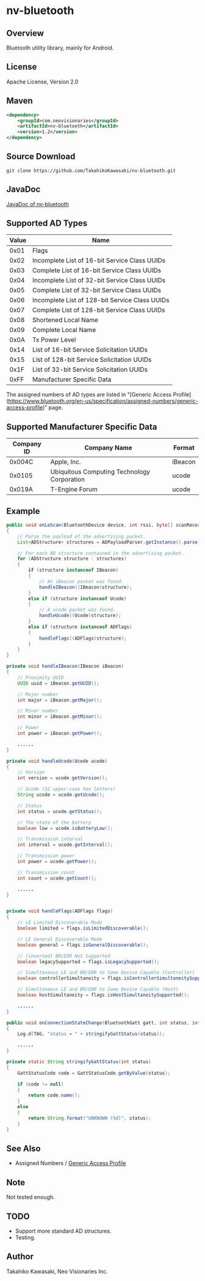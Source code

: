 nv-bluetooth
============

Overview
--------

Bluetooth utility library, mainly for Android.


License
-------

Apache License, Version 2.0


Maven
-----

```xml
<dependency>
    <groupId>com.neovisionaries</groupId>
    <artifactId>nv-bluetooth</artifactId>
    <version>1.2</version>
</dependency>
```


Source Download
---------------

    git clone https://github.com/TakahikoKawasaki/nv-bluetooth.git


JavaDoc
-------

[JavaDoc of nv-bluetooth](http://TakahikoKawasaki.github.io/nv-bluetooth/)


Supported AD Types
------------------

 Value | Name
-------|------------------------------------------------
 0x01  | Flags
 0x02  | Incomplete List of 16-bit Service Class UUIDs
 0x03  | Complete List of 16-bit Service Class UUIDs
 0x04  | Incomplete List of 32-bit Service Class UUIDs
 0x05  | Complete List of 32-bit Service Class UUIDs
 0x06  | Incomplete List of 128-bit Service Class UUIDs
 0x07  | Complete List of 128-bit Service Class UUIDs
 0x08  | Shortened Local Name
 0x09  | Complete Local Name
 0x0A  | Tx Power Level
 0x14  | List of 16-bit Service Solicitation UUIDs
 0x15  | List of 128-bit Service Solicitation UUIDs
 0x1F  | List of 32-bit Service Solicitation UUIDs
 0xFF  | Manufacturer Specific Data

The assigned numbers of AD types are listed in "[Generic Access Profile]
(https://www.bluetooth.org/en-us/specification/assigned-numbers/generic-access-profile)"
page.


Supported Manufacturer Specific Data
------------------------------------

 Company ID | Company Name                                | Format
------------|---------------------------------------------|---------
 0x004C     | Apple, Inc.                                 | iBeacon
 0x0105     | Ubiquitous Computing Technology Corporation | ucode
 0x019A     | T-Engine Forum                              | ucode


Example
-------
```java
public void onLeScan(BluetoothDevice device, int rssi, byte[] scanRecord)
{
    // Parse the payload of the advertising packet.
    List<ADStructure> structures = ADPayloadParser.getInstance().parse(scanRecord);

    // For each AD structure contained in the advertising packet.
    for (ADStructure structure : structures)
    {
        if (structure instanceof IBeacon)
        {
            // An iBeacon packet was found.
            handleIBeacon((IBeacon)structure);
        }
        else if (structure instanceof Ucode)
        {
            // A ucode packet was found.
            handleUcode((Ucode)structure);
        }
        else if (structure instanceof ADFlags)
        {
            handleFlags((ADFlags)structure);
        }
    }
}

private void handleIBeacon(IBeacon iBeacon)
{
    // Proximity UUID
    UUID uuid = iBeacon.getUUID();

    // Major number
    int major = iBeacon.getMajor();

    // Minor number
    int minor = iBeacon.getMinor();

    // Power
    int power = iBeacon.getPower();

    ......
}

private void handleUcode(Ucode ucode)
{
    // Version
    int version = ucode.getVersion();

    // Ucode (32 upper-case hex letters)
    String ucode = ucode.getUcode();

    // Status
    int status = ucode.getStatus();

    // The state of the battery
    boolean low = ucode.isBatteryLow();

    // Transmission interval
    int interval = ucode.getInterval();

    // Transmission power
    int power = ucode.getPower();

    // Transmission count
    int count = ucode.getCount();

    ......
}


private void handleFlags(ADFlags flags)
{
    // LE Limited Discoverable Mode
    boolean limited = flags.isLimitedDiscoverable();

    // LE General Discoverable Mode
    boolean general = flags.isGeneralDiscoverable();

    // (inverted) BR/EDR Not Supported
    boolean legacySupported = flags.isLegacySupported();

    // Simultaneous LE and BR/EDR to Same Device Capable (Controller)
    boolean controllerSimultaneity = flags.isControllerSimultaneitySupported();

    // Simultaneous LE and BR/EDR to Same Device Capable (Host)
    boolean hostSimultaneity = flags.isHostSimultaneitySupported();

    ......
}
```

```java
public void onConnectionStateChange(BluetoothGatt gatt, int status, int newState)
{
    Log.d(TAG, "status = " + stringifyGattStatus(status));

    ......
}

private static String stringifyGattStatus(int status)
{
    GattStatusCode code = GattStatusCode.getByValue(status);

    if (code != null)
    {
        return code.name();
    }
    else
    {
        return String.format("UNKNOWN (%d)", status);
    }
}
```


See Also
--------

* Assigned Numbers / [Generic Access Profile](https://www.bluetooth.org/en-us/specification/assigned-numbers/generic-access-profile)


Note
----

Not tested enough.


TODO
----

* Support more standard AD structures.
* Testing.


Author
------

Takahiko Kawasaki, Neo Visionaries Inc.
